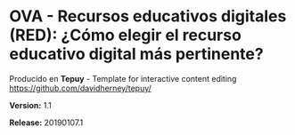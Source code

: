 # OVA - Recursos educativos digitales (RED): ¿Cómo elegir el recurso educativo digital más pertinente?

Producido en **Tepuy** - Template for interactive content editing
https://github.com/davidherney/tepuy/

**Version:** 1.1

**Release:** 20190107.1
